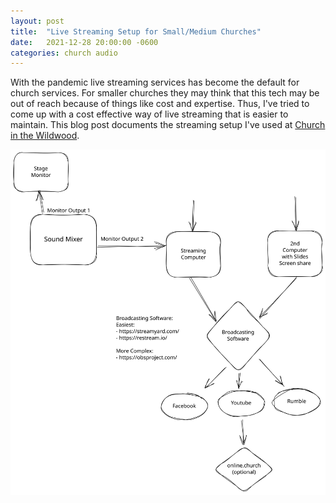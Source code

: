 ```yaml
---
layout: post
title:  "Live Streaming Setup for Small/Medium Churches"
date:   2021-12-28 20:00:00 -0600
categories: church audio
---
```


With the pandemic live streaming services has become the default for church services. For smaller churches they may think that this tech may be out of reach because of things like cost and expertise. Thus, I've tried to come up with a cost effective way of live streaming that is easier to maintain. This blog post documents the streaming setup I've used at [Church in the Wildwood](https://www.wildwoodag.church/).

![Streaming Setup](/assets/church/streaming.svg)
